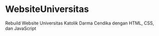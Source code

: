 # WebsiteUniversitas
Rebuild Website Universitas Katolik Darma Cendika dengan HTML, CSS, dan JavaScript

